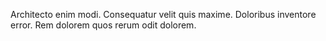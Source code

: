Architecto enim modi.
Consequatur velit quis maxime.
Doloribus inventore error.
Rem dolorem quos rerum odit dolorem.